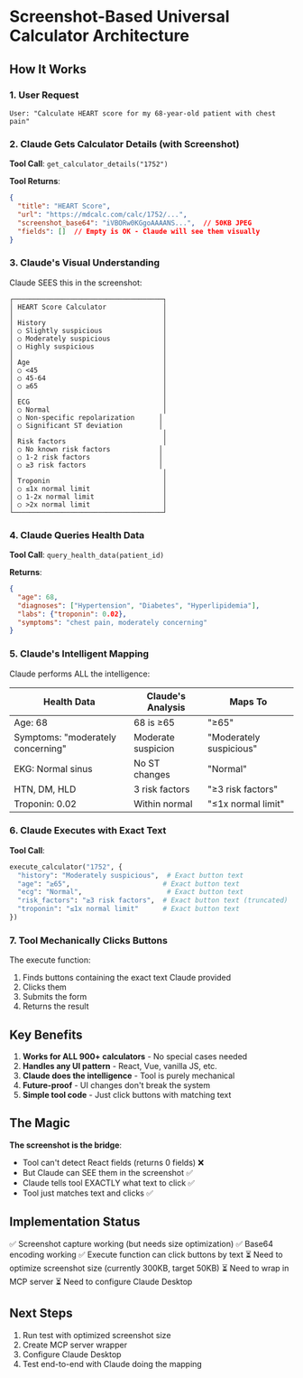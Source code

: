 # Screenshot-Based Universal Calculator Architecture

## How It Works

### 1. User Request
```
User: "Calculate HEART score for my 68-year-old patient with chest pain"
```

### 2. Claude Gets Calculator Details (with Screenshot)

**Tool Call**: `get_calculator_details("1752")`

**Tool Returns**:
```json
{
  "title": "HEART Score",
  "url": "https://mdcalc.com/calc/1752/...",
  "screenshot_base64": "iVBORw0KGgoAAAANS...",  // 50KB JPEG
  "fields": []  // Empty is OK - Claude will see them visually
}
```

### 3. Claude's Visual Understanding

Claude SEES this in the screenshot:
```
┌─────────────────────────────────────┐
│ HEART Score Calculator              │
│                                     │
│ History                             │
│ ○ Slightly suspicious               │
│ ○ Moderately suspicious             │
│ ○ Highly suspicious                 │
│                                     │
│ Age                                 │
│ ○ <45                               │
│ ○ 45-64                             │
│ ○ ≥65                               │
│                                     │
│ ECG                                 │
│ ○ Normal                            │
│ ○ Non-specific repolarization      │
│ ○ Significant ST deviation         │
│                                     │
│ Risk factors                        │
│ ○ No known risk factors            │
│ ○ 1-2 risk factors                 │
│ ○ ≥3 risk factors                  │
│                                     │
│ Troponin                            │
│ ○ ≤1x normal limit                  │
│ ○ 1-2x normal limit                 │
│ ○ >2x normal limit                  │
└─────────────────────────────────────┘
```

### 4. Claude Queries Health Data

**Tool Call**: `query_health_data(patient_id)`

**Returns**:
```json
{
  "age": 68,
  "diagnoses": ["Hypertension", "Diabetes", "Hyperlipidemia"],
  "labs": {"troponin": 0.02},
  "symptoms": "chest pain, moderately concerning"
}
```

### 5. Claude's Intelligent Mapping

Claude performs ALL the intelligence:

| Health Data | Claude's Analysis | Maps To |
|-------------|------------------|---------|
| Age: 68 | 68 is ≥65 | "≥65" |
| Symptoms: "moderately concerning" | Moderate suspicion | "Moderately suspicious" |
| EKG: Normal sinus | No ST changes | "Normal" |
| HTN, DM, HLD | 3 risk factors | "≥3 risk factors" |
| Troponin: 0.02 | Within normal | "≤1x normal limit" |

### 6. Claude Executes with Exact Text

**Tool Call**:
```python
execute_calculator("1752", {
  "history": "Moderately suspicious",  # Exact button text
  "age": "≥65",                       # Exact button text
  "ecg": "Normal",                     # Exact button text
  "risk_factors": "≥3 risk factors",  # Exact button text (truncated)
  "troponin": "≤1x normal limit"      # Exact button text
})
```

### 7. Tool Mechanically Clicks Buttons

The execute function:
1. Finds buttons containing the exact text Claude provided
2. Clicks them
3. Submits the form
4. Returns the result

## Key Benefits

1. **Works for ALL 900+ calculators** - No special cases needed
2. **Handles any UI pattern** - React, Vue, vanilla JS, etc.
3. **Claude does the intelligence** - Tool is purely mechanical
4. **Future-proof** - UI changes don't break the system
5. **Simple tool code** - Just click buttons with matching text

## The Magic

**The screenshot is the bridge**:
- Tool can't detect React fields (returns 0 fields) ❌
- But Claude can SEE them in the screenshot ✅
- Claude tells tool EXACTLY what text to click ✅
- Tool just matches text and clicks ✅

## Implementation Status

✅ Screenshot capture working (but needs size optimization)
✅ Base64 encoding working
✅ Execute function can click buttons by text
⏳ Need to optimize screenshot size (currently 300KB, target 50KB)
⏳ Need to wrap in MCP server
⏳ Need to configure Claude Desktop

## Next Steps

1. Run test with optimized screenshot size
2. Create MCP server wrapper
3. Configure Claude Desktop
4. Test end-to-end with Claude doing the mapping
